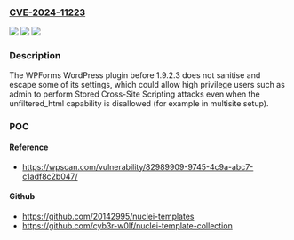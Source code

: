 ### [CVE-2024-11223](https://cve.mitre.org/cgi-bin/cvename.cgi?name=CVE-2024-11223)
![](https://img.shields.io/static/v1?label=Product&message=WPForms&color=blue)
![](https://img.shields.io/static/v1?label=Version&message=0%3C%201.9.2.3%20&color=brighgreen)
![](https://img.shields.io/static/v1?label=Vulnerability&message=CWE-79%20Cross-Site%20Scripting%20(XSS)&color=brighgreen)

### Description

The WPForms  WordPress plugin before 1.9.2.3 does not sanitise and escape some of its settings, which could allow high privilege users such as admin to perform Stored Cross-Site Scripting attacks even when the unfiltered_html capability is disallowed (for example in multisite setup).

### POC

#### Reference
- https://wpscan.com/vulnerability/82989909-9745-4c9a-abc7-c1adf8c2b047/

#### Github
- https://github.com/20142995/nuclei-templates
- https://github.com/cyb3r-w0lf/nuclei-template-collection

